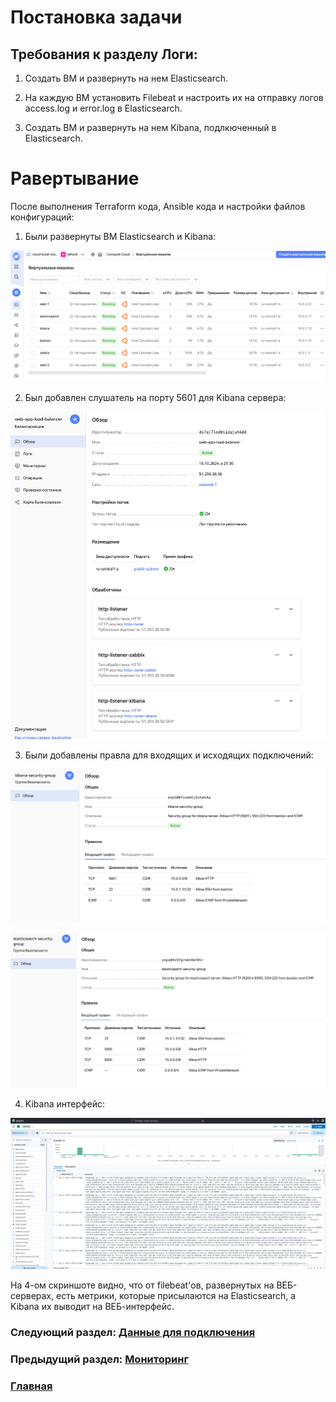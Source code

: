 # Постановка задачи

## Требования к разделу Логи:

1. Создать ВМ и развернуть на нем Elasticsearch.

2. На каждую ВМ установить Filebeat и настроить их на отправку логов access.log и error.log в Elasticsearch.

3. Создать ВМ и развернуть на нем Kibana, подлкюченный в Elasticsearch.

# Равертывание

После выполнения Terraform кода, Ansible кода и настройки файлов конфигураций:

1. Были развернуты ВМ Elasticsearch и Kibana:

![alt text](<images/Снимок экрана 2024-11-05 в 20.05.06.png>)

2. Был добавлен слушатель на порту 5601 для Kibana сервера:

![alt text](<images/Снимок экрана 2024-11-05 в 20.06.23.png>)

3. Были добавлены правла для входящих и исходящих подключений:

![alt text](<images/Снимок экрана 2024-11-05 в 20.07.17.png>)

![alt text](<images/Снимок экрана 2024-11-05 в 20.07.36.png>)

4. Kibana интерфейс:

![alt text](<images/Снимок экрана 2024-11-05 в 20.09.23.png>)

На 4-ом скриншоте видно, что от filebeat'ов, развернутых на ВЕБ-серверах, есть метрики, которые присылаются на Elasticsearch, а Kibana их выводит на ВЕБ-интерфейс.

### Следующий раздел: [Данные для подключения](DataForAccessingServices.md)

### Предыдущий раздел: [Мониторинг](Monitoring.md)

### [Главная](README.md)
